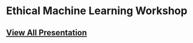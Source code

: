 # Ethical Machine Learning Workshop

## [View All Presentation](https://axsauze.github.io/ml-ethics/#/)


